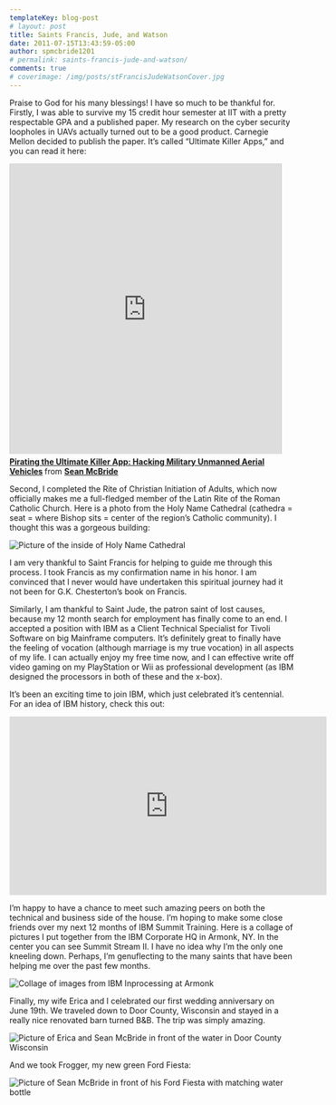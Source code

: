 ```yaml
---
templateKey: blog-post
# layout: post
title: Saints Francis, Jude, and Watson
date: 2011-07-15T13:43:59-05:00 
author: spmcbride1201
# permalink: saints-francis-jude-and-watson/
comments: true
# coverimage: /img/posts/stFrancisJudeWatsonCover.jpg
---
```

Praise to God for his many blessings! I have so much to be thankful for. Firstly, I was able to survive my 15 credit hour semester at IIT with a pretty respectable GPA and a published paper. My research on the cyber security loopholes in UAVs actually turned out to be a good product. Carnegie Mellon decided to publish the paper. It’s called “Ultimate Killer Apps,” and you can read it here:

<iframe style="border: 1px solid #CCC; border-width: 1px 1px 0; margin-bottom: 5px;" src="http://www.slideshare.net/slideshow/embed_code/16086522" height="511" width="479" allowfullscreen="" frameborder="0" marginwidth="0" marginheight="0" scrolling="no"></iframe>

<div style="margin-bottom: 5px;"><strong> <a title="Pirating the Ultimate Killer App: Hacking Military Unmanned Aerial Vehicles" href="http://www.slideshare.net/spmcbride1201/pirating-the-ultimate-killer-app-hacking-military-unmanned-aerial-vehicales" target="_blank">Pirating the Ultimate Killer App: Hacking Military Unmanned Aerial Vehicles</a> </strong> from <strong><a href="http://www.slideshare.net/spmcbride1201" target="_blank">Sean McBride</a></strong></div>

Second, I completed the Rite of Christian Initiation of Adults, which now officially makes me a full-fledged member of the Latin Rite of the Roman Catholic Church. Here is a photo from the Holy Name Cathedral (cathedra = seat = where Bishop sits = center of the region’s Catholic community). I thought this was a gorgeous building:

![Picture of the inside of Holy Name Cathedral](/img/posts/2011-03-13%2013.59.44.jpg)

I am very thankful to Saint Francis for helping to guide me through this process. I took Francis as my confirmation name in his honor. I am convinced that I never would have undertaken this spiritual journey had it not been for G.K. Chesterton’s book on Francis.

Similarly, I am thankful to Saint Jude, the patron saint of lost causes, because my 12 month search for employment has finally come to an end. I accepted a position with IBM as a Client Technical Specialist for Tivoli Software on big Mainframe computers. It’s definitely great to finally have the feeling of vocation (although marriage is my true vocation) in all aspects of my life. I can actually enjoy my free time now, and I can effective write off video gaming on my PlayStation or Wii as professional development (as IBM designed the processors in both of these and the x-box).

It’s been an exciting time to join IBM, which just celebrated it’s centennial. For an idea of IBM history, check this out:

<iframe width="560" height="315" src="https://www.youtube.com/embed/aYtY-_Emsig" frameborder="0" allow="autoplay; encrypted-media" allowfullscreen></iframe>

I’m happy to have a chance to meet such amazing peers on both the technical and business side of the house. I’m hoping to make some close friends over my next 12 months of IBM Summit Training. Here is a collage of pictures I put together from the IBM Corporate HQ in Armonk, NY. In the center you can see Summit Stream II. I have no idea why I’m the only one kneeling down. Perhaps, I’m genuflecting to the many saints that have been helping me over the past few months.

![Collage of images from IBM Inprocessing at Armonk](/img/posts/IBM%20Collage.jpg)

Finally, my wife Erica and I celebrated our first wedding anniversary on June 19th. We traveled down to Door County, Wisconsin and stayed in a really nice renovated barn turned B&amp;B. The trip was simply amazing.

![Picture of Erica and Sean McBride in front of the water in Door County Wisconsin](/img/posts/DSC01250.jpg)

And we took Frogger, my new green Ford Fiesta:

![Picture of Sean McBride in front of his Ford Fiesta with matching water bottle](/img/posts/DSC01232.jpg)